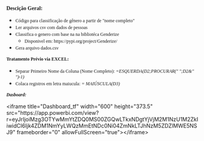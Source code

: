 <!DOCTYPE html>
<html>
<head>
</head>
<body>
<p><span style="font-family: georgia,serif;"><span style="font-size: 14px;"><strong>Desci&ccedil;&atilde;o Geral:</strong></span></span></p>
<ul>
<li><span style="font-size: 12px;"><span style="font-family: georgia,serif;">C&oacute;digo para classifica&ccedil;&atilde;o de g&ecirc;nero a partir de "nome completo"&nbsp;</span></span></li>
<li><span style="font-size: 12px;"><span style="font-family: georgia,serif;">Ler arquivos csv com dados de pessoas</span></span></li>
<li><span style="font-size: 12px;"><span style="font-family: georgia,serif;">Classifica o genero com base na na bibliot&eacute;ca&nbsp;Genderize</span></span>
<ul>
<li><span style="font-size: 12px;"><span style="font-family: georgia,serif;">Disponivel em: https://pypi.org/project/Genderize/</span></span></li>
</ul>
</li>
<li><span style="font-size: 12px;"><span style="font-family: georgia,serif;">Gera arquivo dados.csv</span></span></li>
</ul>
<p><span style="font-size: 12px;"><strong><span style="font-family: georgia,serif;">Tratamento Pr&eacute;vio via EXCEL:</span></strong></span></p>
<ul>
<li><span style="font-size: 12px;"><span style="font-family: georgia,serif;">Separar Primeiro Nome da Coluna (Nome Completo):&nbsp;<em>=ESQUERDA(D2;PROCURAR(" ";D2&amp;" ")-1)</em></span></span></li>
<li><span style="font-family: georgia, serif;"><span style="font-size: 12px;">Colaca registros em letra maiucula:&nbsp;<em>= MAI&Uacute;SCULA(D3)</em></span></span></li>
</ul>
<p><span style="font-family: georgia, serif;"><span style="font-size: 12px;"><em><strong><span style="font-family: georgia,serif;">Dasboard:</span></strong></em></span></span></p>
<p>&lt;iframe title="Dashboard_tf" width="600" height="373.5" src="https://app.powerbi.com/view?r=eyJrIjoiMzg3OTYwMmYtZDQ0MS00ZGQwLTkxNDgtYjVjM2M1NzU1M2ZkIiwidCI6Ijk4ZDM1NmYyLWQzMmEtNDc0Ni04ZmNkLTJhNzM5ZDZlMWE5NSJ9" frameborder="0" allowFullScreen="true"&gt;&lt;/iframe&gt;</p>
<p>&nbsp;</p>
</body>
</html>